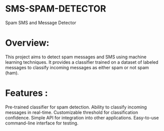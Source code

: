 # SMS-SPAM-DETECTOR
Spam SMS and Message Detector

 # Overview:

This project aims to detect spam messages and SMS using machine learning techniques. It provides a classifier trained on a dataset of labeled messages to classify incoming messages as either spam or not spam (ham).

# Features :

Pre-trained classifier for spam detection.
Ability to classify incoming messages in real-time.
Customizable threshold for classification confidence.
Simple API for integration into other applications.
Easy-to-use command-line interface for testing.
